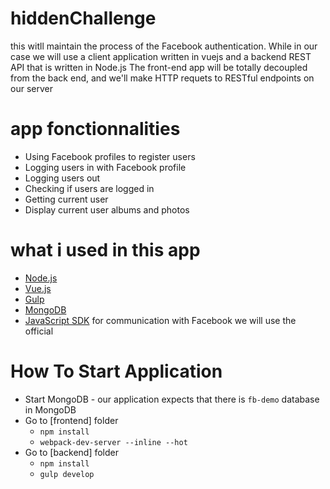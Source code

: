 # hiddenChallenge
this witll maintain  the process of the Facebook authentication. While in our case we will use a client application written in vuejs and a backend REST API that is written in Node.js
The front-end app will be totally decoupled from the back end, and we'll make HTTP requets to RESTful endpoints on our server

# app fonctionnalities 
* Using Facebook profiles to register users
* Logging users in with Facebook profile
* Logging users out
* Checking if users are logged in
* Getting current user
* Display  current user albums and photos 

# what i used in this app 

* [Node.js](https://nodejs.org/en/)
* [Vue.js](https://vuejs.org/)
* [Gulp](http://gulpjs.com/)
* [MongoDB](https://www.mongodb.com/)
* [JavaScript SDK](https://developers.facebook.com/docs/javascript/) for communication with Facebook we will use the official 


# How To Start Application

* Start MongoDB - our application expects that there is `fb-demo` database in MongoDB
* Go to [frontend] folder
    * `npm install`
    * `webpack-dev-server --inline --hot`
* Go to [backend] folder
    * `npm install`
    * `gulp develop`
    


